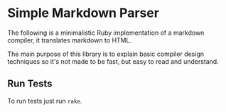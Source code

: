 # Simple Markdown Parser
The following is a minimalistic Ruby implementation of a markdown compiler, it
translates markdown to HTML.

The main purpose of this library is to explain basic compiler design techniques
so it's not made to be fast, but easy to read and understand.

## Run Tests
To run tests just run `rake`.
